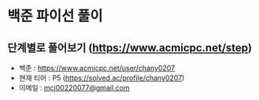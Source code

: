 # 백준 파이선 풀이

## 단계별로 풀어보기 (https://www.acmicpc.net/step)
- 백준 : https://www.acmicpc.net/user/chany0207
- 현재 티어 : P5 (https://solved.ac/profile/chany0207)
- 이메일 : mcj00220077@gmail.com